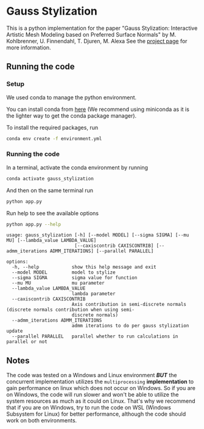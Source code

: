 # Gauss Stylization

This is a python implementation for the paper "Gauss Stylization: Interactive Artistic Mesh Modeling
based on Preferred Surface Normals" by M. Kohlbrenner, U. Finnendahl, T. Djuren, M. Alexa
See the [project page](http://www.martin-kohlbrenner.de/gauss_stylizationhttps://cybertron.cg.tu-berlin.de/projects/gaussStylization/) for more information.

## Running the code

### Setup

We used conda to manage the python environment.

You can install conda from [here](https://docs.conda.io/projects/conda/en/stable/user-guide/install/index.html) (We recommend using miniconda as it is the lighter way to get the conda package manager).

To install the required packages, run

```sh
conda env create -f environment.yml
```

### Running the code

In a terminal, activate the conda environment by running

```sh
conda activate gauss_stylization
```

And then on the same terminal run

```sh
python app.py
```

Run help to see the available options

```sh
python app.py --help
```

```
usage: gauss_stylization [-h] [--model MODEL] [--sigma SIGMA] [--mu MU] [--lambda_value LAMBDA_VALUE]
                         [--caxiscontrib CAXISCONTRIB] [--admm_iterations ADMM_ITERATIONS] [--parallel PARALLEL]

options:
  -h, --help            show this help message and exit
  --model MODEL         model to stylize
  --sigma SIGMA         sigma value for function
  --mu MU               mu parameter
  --lambda_value LAMBDA_VALUE
                        lambda parameter
  --caxiscontrib CAXISCONTRIB
                        Axis contribution in semi-discrete normals (discrete normals contribution when using semi-
                        discrete normals)
  --admm_iterations ADMM_ITERATIONS
                        admm iterations to do per gauss stylization update
  --parallel PARALLEL   parallel whether to run calculations in parallel or not
```

## Notes

The code was tested on a Windows and Linux environment **_BUT_** the concurrent implementation
utilizes the `multiprocessing` **implementation** to gain performance on linux which does not
occur on Windows. So if you are on Windows, the code will run slower and won't be able
to utilize the system resources as much as it could on Linux. That's why we recommend that
if you are on Windows, try to run the code on WSL (Windows Subsystem for Linux) for better
performance, although the code should work on both environments.
